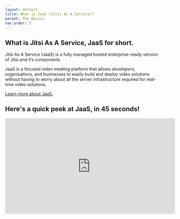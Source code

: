 ```yaml
---
layout: default
title: What is JaaS (Jitsi As A Service)?
parent: The Basics
nav_order: 5
---
```


## What is Jitsi As A Service, JaaS for short.

Jitsi As A Service (JaaS) is a fully managed hosted enterprise-ready version of Jitsi and it’s components.

JaaS is a focused video meeting platform that allows _developers_, organisations, and businesses to easily build and deploy video solutions without having to worry about all the server infrastructure required for real-time video solutions.

[Learn more about JaaS.](https://mlwrogers.github.io/cpaas-wiki/docs/jaas)

## Here's a quick peek at JaaS, in 45 seconds!

<iframe width="560" height="315" src="https://www.youtube.com/embed/yhNP-rI_DTM" title="YouTube video player" frameborder="0" allow="accelerometer; autoplay; clipboard-write; encrypted-media; gyroscope; picture-in-picture" allowfullscreen></iframe>
